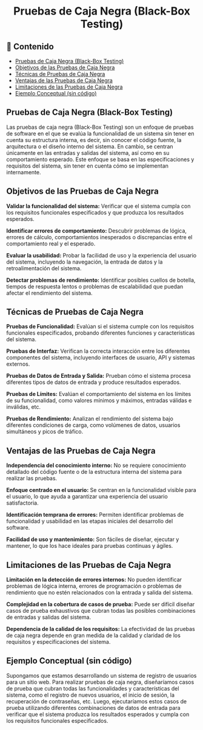 <h1 align="center">Pruebas de Caja Negra (Black-Box Testing)</h1>

<h2>📑 Contenido</h2>

- [Pruebas de Caja Negra (Black-Box Testing)](#pruebas-de-caja-negra-black-box-testing)
- [Objetivos de las Pruebas de Caja Negra](#objetivos-de-las-pruebas-de-caja-negra)
- [Técnicas de Pruebas de Caja Negra](#técnicas-de-pruebas-de-caja-negra)
- [Ventajas de las Pruebas de Caja Negra](#ventajas-de-las-pruebas-de-caja-negra)
- [Limitaciones de las Pruebas de Caja Negra](#limitaciones-de-las-pruebas-de-caja-negra)
- [Ejemplo Conceptual (sin código)](#ejemplo-conceptual-sin-código)

## Pruebas de Caja Negra (Black-Box Testing)

Las pruebas de caja negra (Black-Box Testing) son un enfoque de pruebas de software en el que se evalúa la funcionalidad de un sistema sin tener en cuenta su estructura interna, es decir, sin conocer el código fuente, la arquitectura o el diseño interno del sistema. En cambio, se centran únicamente en las entradas y salidas del sistema, así como en su comportamiento esperado. Este enfoque se basa en las especificaciones y requisitos del sistema, sin tener en cuenta cómo se implementan internamente.

## Objetivos de las Pruebas de Caja Negra

**Validar la funcionalidad del sistema:** Verificar que el sistema cumpla con los requisitos funcionales especificados y que produzca los resultados esperados.

**Identificar errores de comportamiento:** Descubrir problemas de lógica, errores de cálculo, comportamientos inesperados o discrepancias entre el comportamiento real y el esperado.

**Evaluar la usabilidad:** Probar la facilidad de uso y la experiencia del usuario del sistema, incluyendo la navegación, la entrada de datos y la retroalimentación del sistema.

**Detectar problemas de rendimiento:** Identificar posibles cuellos de botella, tiempos de respuesta lentos o problemas de escalabilidad que puedan afectar el rendimiento del sistema.

## Técnicas de Pruebas de Caja Negra

**Pruebas de Funcionalidad:** Evalúan si el sistema cumple con los requisitos funcionales especificados, probando diferentes funciones y características del sistema.

**Pruebas de Interfaz:** Verifican la correcta interacción entre los diferentes componentes del sistema, incluyendo interfaces de usuario, API y sistemas externos.

**Pruebas de Datos de Entrada y Salida:** Prueban cómo el sistema procesa diferentes tipos de datos de entrada y produce resultados esperados.

**Pruebas de Límites:** Evalúan el comportamiento del sistema en los límites de su funcionalidad, como valores mínimos y máximos, entradas válidas e inválidas, etc.

**Pruebas de Rendimiento:** Analizan el rendimiento del sistema bajo diferentes condiciones de carga, como volúmenes de datos, usuarios simultáneos y picos de tráfico.

## Ventajas de las Pruebas de Caja Negra

**Independencia del conocimiento interno:** No se requiere conocimiento detallado del código fuente o de la estructura interna del sistema para realizar las pruebas.

**Enfoque centrado en el usuario:** Se centran en la funcionalidad visible para el usuario, lo que ayuda a garantizar una experiencia del usuario satisfactoria.

**Identificación temprana de errores:** Permiten identificar problemas de funcionalidad y usabilidad en las etapas iniciales del desarrollo del software.

**Facilidad de uso y mantenimiento:** Son fáciles de diseñar, ejecutar y mantener, lo que los hace ideales para pruebas continuas y ágiles.

## Limitaciones de las Pruebas de Caja Negra

**Limitación en la detección de errores internos:** No pueden identificar problemas de lógica interna, errores de programación o problemas de rendimiento que no estén relacionados con la entrada y salida del sistema.

**Complejidad en la cobertura de casos de prueba:** Puede ser difícil diseñar casos de prueba exhaustivos que cubran todas las posibles combinaciones de entradas y salidas del sistema.

**Dependencia de la calidad de los requisitos:** La efectividad de las pruebas de caja negra depende en gran medida de la calidad y claridad de los requisitos y especificaciones del sistema.

## Ejemplo Conceptual (sin código)

Supongamos que estamos desarrollando un sistema de registro de usuarios para un sitio web. Para realizar pruebas de caja negra, diseñaríamos casos de prueba que cubran todas las funcionalidades y características del sistema, como el registro de nuevos usuarios, el inicio de sesión, la recuperación de contraseñas, etc. Luego, ejecutaríamos estos casos de prueba utilizando diferentes combinaciones de datos de entrada para verificar que el sistema produzca los resultados esperados y cumpla con los requisitos funcionales especificados.
